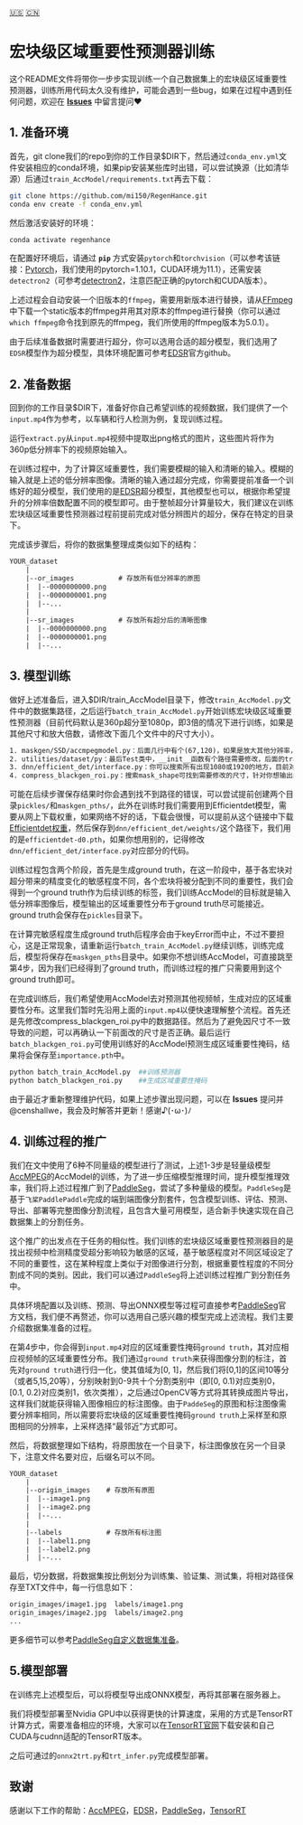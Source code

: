 [🇺🇸](/train.md "English") [🇨🇳](/train-cn.md "Simplified Chinese")

# 宏块级区域重要性预测器训练

这个README文件将带你一步步实现训练一个自己数据集上的宏块级区域重要性预测器，训练所用代码太久没有维护，可能会遇到一些bug，如果在过程中遇到任何问题，欢迎在 **[Issues](https://github.com/mi150/RegenHance/issues)** 中留言提问❤

## 1. 准备环境

首先，git clone我们的repo到你的工作目录$DIR下，然后通过`conda_env.yml`文件安装相应的conda环境，如果pip安装某些库时出错，可以尝试换源（比如清华源）后通过`train_AccModel/requirements.txt`再去下载：

```bash
git clone https://github.com/mi150/RegenHance.git
conda env create -f conda_env.yml
```

然后激活安装好的环境：

```bash
conda activate regenhance
```

在配置好环境后，请通过 **`pip`** 方式安装`pytorch`和`torchvision`（可以参考该链接：[Pytorch](https://pytorch.org/get-started/locally/)，我们使用的pytorch=1.10.1，CUDA环境为11.1），还需安装`detectron2`（可参考[detectron2](https://github.com/facebookresearch/detectron2/blob/main/INSTALL.md)，注意匹配正确的pytorch和CUDA版本）。

上述过程会自动安装一个旧版本的`ffmpeg`，需要用新版本进行替换，请从[FFmpeg](https://johnvansickle.com/ffmpeg/)中下载一个static版本的ffmpeg并用其对原本的ffmpeg进行替换（你可以通过`which ffmpeg`命令找到原先的ffmpeg，我们所使用的ffmpeg版本为5.0.1）。

由于后续准备数据时需要进行超分，你可以选用合适的超分模型，我们选用了`EDSR`模型作为超分模型，具体环境配置可参考[EDSR](https://github.com/sanghyun-son/EDSR-PyTorch)官方github。

## 2. 准备数据

回到你的工作目录$DIR下，准备好你自己希望训练的视频数据，我们提供了一个`input.mp4`作为参考，以车辆和行人检测为例，复现训练过程。

运行`extract.py`从`input.mp4`视频中提取出png格式的图片，这些图片将作为360p低分辨率下的视频原始输入。

在训练过程中，为了计算区域重要性，我们需要模糊的输入和清晰的输入。模糊的输入就是上述的低分辨率图像。清晰的输入通过超分完成，你需要提前准备一个训练好的超分模型，我们使用的是[EDSR](https://github.com/sanghyun-son/EDSR-PyTorch)超分模型，其他模型也可以，根据你希望提升的分辨率倍数配置不同的模型即可。由于整帧超分计算量较大，我们建议在训练宏块级区域重要性预测器过程前提前完成对低分辨图片的超分，保存在特定的目录下。

完成该步骤后，将你的数据集整理成类似如下的结构：

```tex
YOUR_dataset
    |
    |--or_images           # 存放所有低分辨率的原图
    |  |--0000000000.png
    |  |--0000000001.png
    |  |--...
    |
    |--sr_images           # 存放所有超分后的清晰图像
    |  |--0000000000.png
    |  |--0000000001.png
    |  |--...
```

## 3. 模型训练

做好上述准备后，进入$DIR/train_AccModel目录下，修改`train_AccModel.py`文件中的数据集路径，之后运行`batch_train_AccModel.py`开始训练宏块级区域重要性预测器（目前代码默认是360p超分至1080p，即3倍的情况下进行训练，如果是其他尺寸和放大倍数，请修改下面几个文件中的尺寸大小）。

```tex
1. maskgen/SSD/accmpegmodel.py：后面几行中有个(67,120)，如果是放大其他分辨率，比如720p，就可以替换为(45,80)。
2. utilities/dataset/py：最后Test类中，__init__函数有个路径需要修改，后面的transform_in中，如果你的初始输入不是360p的话，也需要进行修改。
3. dnn/efficient_det/interface.py：你可以搜索所有出现1080或1920的地方，目前对应的是1080p，如果你是放大到其他分辨率，别犹豫，改它。
4. compress_blackgen_roi.py：搜索mask_shape可找到需要修改的尺寸，针对你想输出的mask尺寸，修改成对应的大小即可，注意和1中的accmpegmodel.py里的尺寸对应，至于上取整还是下取整都可以，看你的想法。
```

可能在后续步骤保存结果时你会遇到找不到路径的错误，可以尝试提前创建两个目录`pickles/`和`maskgen_pths/`，此外在训练时我们需要用到Efficientdet模型，需要从网上下载权重，如果网络不好的话，下载会很慢，可以提前从这个链接中下载[Efficientdet权重](https://github.com/zylo117/Yet-Another-EfficientDet-Pytorch)，然后保存到`dnn/efficient_det/weights/`这个路径下，我们用的是`efficientdet-d0.pth`，如果你想用别的，记得修改`dnn/efficient_det/interface.py`对应部分的代码。

训练过程包含两个阶段，首先是生成ground truth，在这一阶段中，基于各宏块对超分带来的精度变化的敏感程度不同，各个宏块将被分配到不同的重要性，我们会得到一个ground truth作为后续训练的标签，我们训练AccModel的目标就是输入低分辨率图像后，模型输出的区域重要性分布于ground truth尽可能接近。ground truth会保存在`pickles`目录下。

在计算完敏感程度生成ground truth后程序会由于keyError而中止，不过不要担心，这是正常现象，请重新运行`batch_train_AccModel.py`继续训练，训练完成后，模型将保存在`maskgen_pths`目录中。如果你不想训练AccModel，可直接跳至第4步，因为我们已经得到了ground truth，而训练过程的推广只需要用到这个ground truth即可。

在完成训练后，我们希望使用AccModel去对预测其他视频帧，生成对应的区域重要性分布。这里我们暂时先沿用上面的`input.mp4`以便快速理解整个流程。首先还是先修改compress_blackgen_roi.py中的数据路径。然后为了避免因尺寸不一致导致的问题，可以再确认一下前面改的尺寸是否正确。最后运行`batch_blackgen_roi.py`可使用训练好的AccModel预测生成区域重要性掩码，结果将会保存至`importance.pth`中。

```python
python batch_train_AccModel.py  ##训练预测器
python batch_blackgen_roi.py    ##生成区域重要性掩码
```

由于最近才重新整理维护代码，如果上述步骤出现问题，可以在 **Issues** 提问并@censhallwe，我会及时解答并更新！感谢♪(･ω･)ﾉ

## 4. 训练过程的推广

我们在文中使用了6种不同量级的模型进行了测试，上述1-3步是轻量级模型[AccMPEG](https://github.com/KuntaiDu/AccMPEG/)的AccModel的训练，为了进一步压缩模型推理时间，提升模型推理效率，我们将上述过程推广到了[PaddleSeg](https://github.com/PaddlePaddle/PaddleSeg)，尝试了多种量级的模型。`PaddleSeg`是基于`飞桨PaddlePaddle`完成的端到端图像分割套件，包含模型训练、评估、预测、导出、部署等完整图像分割流程，且包含大量可用模型，适合新手快速实现在自己数据集上的分割任务。

这个推广的出发点在于任务的相似性。我们训练的宏块级区域重要性预测器目的是找出视频中检测精度受超分影响较为敏感的区域，基于敏感程度对不同区域设定了不同的重要性，这在某种程度上类似于对图像进行分割，根据重要性程度的不同分割成不同的类别。因此，我们可以通过`PaddleSeg`将上述训练过程推广到分割任务中。

具体环境配置以及训练、预测、导出ONNX模型等过程可直接参考[PaddleSeg](https://github.com/PaddlePaddle/PaddleSeg)官方文档，我们便不再赘述，你可以选用自己感兴趣的模型完成上述流程。我们主要介绍数据集准备的过程。

在第4步中，你会得到`input.mp4`对应的区域重要性掩码`ground truth`，其对应相应视频帧的区域重要性分布。我们通过`ground truth`来获得图像分割的标注，首先对`ground truth`进行归一化，使其值域为[0, 1]，然后我们将[0,1]的区间10等分（或者5,15,20等），分别映射到0-9共十个分割类别中（即[0, 0.1)对应类别0，[0.1, 0.2)对应类别1，依次类推），之后通过OpenCV等方式将其转换成图片导出，这样我们就能获得输入图像相应的标注图像。由于`PaddeSeg`的原图和标注图像需要分辨率相同，所以需要将宏块级的区域重要性掩码`ground truth`上采样至和原图相同的分辨率，上采样选择“最邻近”方式即可。

然后，将数据整理如下结构，将原图放在一个目录下，标注图像放在另一个目录下，注意文件名要对应，后缀名可以不同。

```tex
YOUR_dataset
    |
    |--origin_images    # 存放所有原图
    |  |--image1.png
    |  |--image2.png
    |  |--...
    |
    |--labels           # 存放所有标注图
    |  |--label1.png
    |  |--label2.png
    |  |--...
```

最后，切分数据，将数据集按比例划分为训练集、验证集、测试集，将相对路径保存至TXT文件中，每一行信息如下：

```tex
origin_images/image1.jpg  labels/image1.png
origin_images/image2.jpg  labels/image2.png
...
```

更多细节可以参考[PaddleSeg自定义数据集准备](https://github.com/PaddlePaddle/PaddleSeg/blob/release/2.9.1/docs/data/marker/marker_cn.md)。

## 5.模型部署

在训练完上述模型后，可以将模型导出成ONNX模型，再将其部署在服务器上。

我们将模型部署至Nvidia GPU中以获得更快的计算速度，采用的方式是TensorRT计算方式，需要准备相应的环境，大家可以在[TensorRT官网](https://developer.nvidia.com/tensorrt)下载安装和自己CUDA与cudnn适配的TensorRT版本。

之后可通过的`onnx2trt.py`和`trt_infer.py`完成模型部署。

## 致谢

感谢以下工作的帮助：[AccMPEG](https://github.com/KuntaiDu/AccMPEG/)，[EDSR](https://github.com/sanghyun-son/EDSR-PyTorch)，[PaddleSeg](https://github.com/PaddlePaddle/PaddleSeg)，[TensorRT](https://github.com/NVIDIA/TensorRT)
